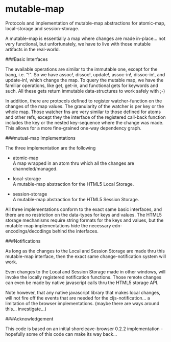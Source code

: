 mutable-map
=============

Protocols and implementation of mutable-map abstractions for atomic-map, local-storage and session-storage.

A mutable-map is essentially a map where changes are made in-place... not very functional, but unfortunately, we have to live with those mutable artifacts in the real-world.

###Basic Interfaces

The available operations are similar to the immutable one, except for the bang, i.e. "!". So we have assoc!, dissoc!, update!, assoc-in!, dissoc-in!, and update-in!, which change the map.
To query the mutable map, we have the familiar operations, like get, get-in, and functional gets for keywords and such. All these gets return immutable data-structures to work safely with ;-)

In addition, there are protocols defined to register watcher-function on the changes of the map values. The granularity of the watcher is per key or the whole map. Those watcher fns are very similar to those defined for atoms and other refs, except they the interface of the registered call-back function includes the key or the nested key-sequence where the change was made. This allows for a more fine-grained one-way dependency graph.

###mutual-map Implementations

The three implementation are the following

* atomic-map  
	A map wrapped in an atom thru which all the changes are channeled/managed. 
	
* local-storage  
	A mutable-map abstraction for the HTML5 Local Storage. 

* session-storage  
	A mutable-map abstraction for the HTML5 Session Storage. 

All three implementations conform to the exact same basic interfaces, and there are no restriction on the data-types for keys and values. The HTML5 storage mechanisms require string formats for the keys and values, but the mutable-map implementations hide the necessary edn-encodings/decodings behind the interfaces. 

###Notifications

As long as the changes to the Local and Session Storage are made thru this mutable-map interface, then the exact same change-notification system will work.

Even changes to the Local and Session Storage made in other windows, will invoke the locally registered notification functions. Those remote changes can even be made by native javascript calls thru the HTML5 storage API.

Note however, that any native javascript library that makes local changes, will not fire off the events that are needed for the cljs-notification... a limitation of the browser implementations. (maybe there are ways around this... investigate...)

###Acknowledgement

This code is based on an initial shoreleave-browser 0.2.2 implementation - hopefully some of this code can make its way back...

